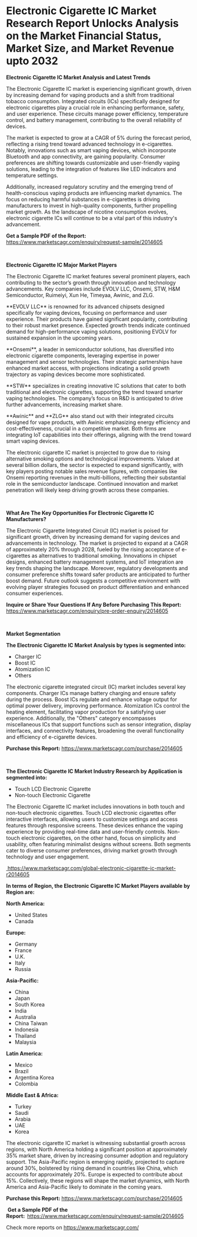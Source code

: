 <p><h1>Electronic Cigarette IC Market Research Report Unlocks Analysis on the Market Financial Status, Market Size, and Market Revenue upto 2032</h1></p><p><strong>Electronic Cigarette IC Market Analysis and Latest Trends</strong></p>
<p><p>The Electronic Cigarette IC market is experiencing significant growth, driven by increasing demand for vaping products and a shift from traditional tobacco consumption. Integrated circuits (ICs) specifically designed for electronic cigarettes play a crucial role in enhancing performance, safety, and user experience. These circuits manage power efficiency, temperature control, and battery management, contributing to the overall reliability of devices.</p><p>The market is expected to grow at a CAGR of 5% during the forecast period, reflecting a rising trend toward advanced technology in e-cigarettes. Notably, innovations such as smart vaping devices, which incorporate Bluetooth and app connectivity, are gaining popularity. Consumer preferences are shifting towards customizable and user-friendly vaping solutions, leading to the integration of features like LED indicators and temperature settings.</p><p>Additionally, increased regulatory scrutiny and the emerging trend of health-conscious vaping products are influencing market dynamics. The focus on reducing harmful substances in e-cigarettes is driving manufacturers to invest in high-quality components, further propelling market growth. As the landscape of nicotine consumption evolves, electronic cigarette ICs will continue to be a vital part of this industry's advancement.</p></p>
<p><strong>Get a Sample PDF of the Report:&nbsp;</strong> <a href="https://www.marketscagr.com/enquiry/request-sample/2014605?utm_campaign=2770&utm_medium=2&utm_source=Github&utm_content=ia&utm_term=29032025&utm_id=electronic-cigarette-ic">https://www.marketscagr.com/enquiry/request-sample/2014605</a></p>
<p>&nbsp;</p>
<p><strong>Electronic Cigarette IC Major Market Players</strong></p>
<p><p>The Electronic Cigarette IC market features several prominent players, each contributing to the sector’s growth through innovation and technology advancements. Key companies include EVOLV LLC, Onsemi, STW, H&M Semiconductor, Ruimeiyi, Xun He, Timeyaa, Awinic, and ZLG.</p><p>**EVOLV LLC** is renowned for its advanced chipsets designed specifically for vaping devices, focusing on performance and user experience. Their products have gained significant popularity, contributing to their robust market presence. Expected growth trends indicate continued demand for high-performance vaping solutions, positioning EVOLV for sustained expansion in the upcoming years.</p><p>**Onsemi**, a leader in semiconductor solutions, has diversified into electronic cigarette components, leveraging expertise in power management and sensor technologies. Their strategic partnerships have enhanced market access, with projections indicating a solid growth trajectory as vaping devices become more sophisticated.</p><p>**STW** specializes in creating innovative IC solutions that cater to both traditional and electronic cigarettes, supporting the trend toward smarter vaping technologies. The company’s focus on R&D is anticipated to drive further advancements, increasing market share.</p><p>**Awinic** and **ZLG** also stand out with their integrated circuits designed for vape products, with Awinic emphasizing energy efficiency and cost-effectiveness, crucial in a competitive market. Both firms are integrating IoT capabilities into their offerings, aligning with the trend toward smart vaping devices.</p><p>The electronic cigarette IC market is projected to grow due to rising alternative smoking options and technological improvements. Valued at several billion dollars, the sector is expected to expand significantly, with key players posting notable sales revenue figures, with companies like Onsemi reporting revenues in the multi-billions, reflecting their substantial role in the semiconductor landscape. Continued innovation and market penetration will likely keep driving growth across these companies.</p></p>
<p>&nbsp;</p>
<p><strong>What Are The Key Opportunities For Electronic Cigarette IC Manufacturers?</strong></p>
<p><p>The Electronic Cigarette Integrated Circuit (IC) market is poised for significant growth, driven by increasing demand for vaping devices and advancements in technology. The market is projected to expand at a CAGR of approximately 20% through 2028, fueled by the rising acceptance of e-cigarettes as alternatives to traditional smoking. Innovations in chipset designs, enhanced battery management systems, and IoT integration are key trends shaping the landscape. Moreover, regulatory developments and consumer preference shifts toward safer products are anticipated to further boost demand. Future outlook suggests a competitive environment with evolving player strategies focused on product differentiation and enhanced consumer experiences.</p></p>
<p><strong>Inquire or Share Your Questions If Any Before Purchasing This Report:</strong> <a href="https://www.marketscagr.com/enquiry/pre-order-enquiry/2014605?utm_campaign=2770&utm_medium=2&utm_source=Github&utm_content=ia&utm_term=29032025&utm_id=electronic-cigarette-ic">https://www.marketscagr.com/enquiry/pre-order-enquiry/2014605</a></p>
<p>&nbsp;</p>
<p><strong>Market Segmentation</strong></p>
<p><strong>The Electronic Cigarette IC Market Analysis by types is segmented into:</strong></p>
<p><ul><li>Charger IC</li><li>Boost IC</li><li>Atomization IC</li><li>Others</li></ul></p>
<p><p>The electronic cigarette integrated circuit (IC) market includes several key components. Charger ICs manage battery charging and ensure safety during the process. Boost ICs regulate and enhance voltage output for optimal power delivery, improving performance. Atomization ICs control the heating element, facilitating vapor production for a satisfying user experience. Additionally, the "Others" category encompasses miscellaneous ICs that support functions such as sensor integration, display interfaces, and connectivity features, broadening the overall functionality and efficiency of e-cigarette devices.</p></p>
<p><strong>Purchase this Report:&nbsp;</strong><a href="https://www.marketscagr.com/purchase/2014605?utm_campaign=2770&utm_medium=2&utm_source=Github&utm_content=ia&utm_term=29032025&utm_id=electronic-cigarette-ic">https://www.marketscagr.com/purchase/2014605</a></p>
<p>&nbsp;</p>
<p><strong>The Electronic Cigarette IC Market Industry Research by Application is segmented into:</strong></p>
<p><ul><li>Touch LCD Electronic Cigarette</li><li>Non-touch Electronic Cigarette</li></ul></p>
<p><p>The Electronic Cigarette IC market includes innovations in both touch and non-touch electronic cigarettes. Touch LCD electronic cigarettes offer interactive interfaces, allowing users to customize settings and access features through responsive screens. These devices enhance the vaping experience by providing real-time data and user-friendly controls. Non-touch electronic cigarettes, on the other hand, focus on simplicity and usability, often featuring minimalist designs without screens. Both segments cater to diverse consumer preferences, driving market growth through technology and user engagement.</p></p>
<p><a href="https://www.marketscagr.com/global-electronic-cigarette-ic-market-r2014605?utm_campaign=2770&utm_medium=2&utm_source=Github&utm_content=ia&utm_term=29032025&utm_id=electronic-cigarette-ic">&nbsp;https://www.marketscagr.com/global-electronic-cigarette-ic-market-r2014605</a></p>
<p><strong>In terms of Region, the Electronic Cigarette IC Market Players available by Region are:</strong></p>
<p>
    <p> <strong> North America: </strong>
        <ul>
            <li>United States</li>
            <li>Canada</li>
        </ul>
        </p> 
    <p> <strong> Europe: </strong>
        <ul>
            <li>Germany</li>
            <li>France</li>
            <li>U.K.</li>
            <li>Italy</li>
            <li>Russia</li>
        </ul>
        </p> 
    <p> <strong> Asia-Pacific: </strong>
        <ul>
            <li>China</li>
            <li>Japan</li>
            <li>South Korea</li>
            <li>India</li>
            <li>Australia</li>
            <li>China Taiwan</li>
            <li>Indonesia</li>
            <li>Thailand</li>
            <li>Malaysia</li>
        </ul>
        </p> 
    <p> <strong> Latin America: </strong>
        <ul>
            <li>Mexico</li>
            <li>Brazil</li>
            <li>Argentina Korea</li>
            <li>Colombia</li>
        </ul>
        </p> 
    <p> <strong> Middle East & Africa: </strong>
        <ul>
            <li>Turkey</li>
            <li>Saudi</li>
            <li>Arabia</li>
            <li>UAE</li>
            <li>Korea</li>
        </ul>
    </p>
    </p>
<p><p>The electronic cigarette IC market is witnessing substantial growth across regions, with North America holding a significant position at approximately 35% market share, driven by increasing consumer adoption and regulatory support. The Asia-Pacific region is emerging rapidly, projected to capture around 30%, bolstered by rising demand in countries like China, which accounts for approximately 20%. Europe is expected to contribute about 15%. Collectively, these regions will shape the market dynamics, with North America and Asia-Pacific likely to dominate in the coming years.</p></p>
<p><strong>Purchase this Report: </strong><a href="https://www.marketscagr.com/purchase/2014605?utm_campaign=2770&utm_medium=2&utm_source=Github&utm_content=ia&utm_term=29032025&utm_id=electronic-cigarette-ic">https://www.marketscagr.com/purchase/2014605</a></p>
<p>&nbsp;<strong>Get a Sample PDF of the Report:&nbsp;&nbsp;</strong><a href="https://www.marketscagr.com/enquiry/request-sample/2014605?utm_campaign=2770&utm_medium=2&utm_source=Github&utm_content=ia&utm_term=29032025&utm_id=electronic-cigarette-ic">https://www.marketscagr.com/enquiry/request-sample/2014605</a></p>
<p><strong></strong></p>
<p>Check more reports on <a href="https://www.marketscagr.com/?utm_campaign=2770&utm_medium=2&utm_source=Github&utm_content=ia&utm_term=29032025&utm_id=electronic-cigarette-ic">https://www.marketscagr.com/</a></p>